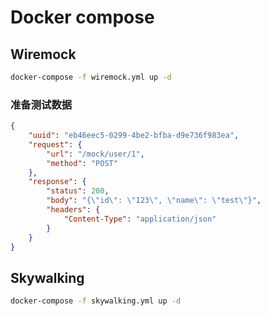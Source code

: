 # Docker compose
## Wiremock
```bash
docker-compose -f wiremock.yml up -d 
```
### 准备测试数据
```json
{
    "uuid": "eb46eec5-0299-4be2-bfba-d9e736f983ea",
    "request": {
        "url": "/mock/user/1",
        "method": "POST"
    },
    "response": {
        "status": 200,
        "body": "{\"id\": \"123\", \"name\": \"test\"}",
        "headers": {
            "Content-Type": "application/json"
        }
    }
}
```

## Skywalking
```bash
docker-compose -f skywalking.yml up -d 
```